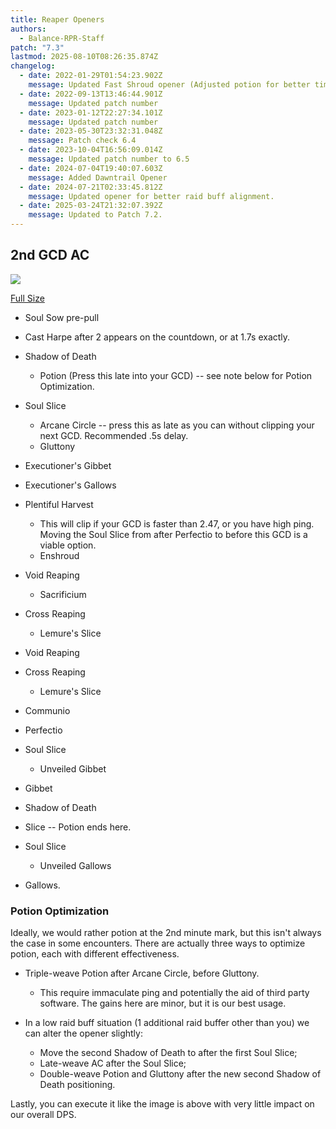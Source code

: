 ```yaml
---
title: Reaper Openers
authors:
  - Balance-RPR-Staff
patch: "7.3"
lastmod: 2025-08-10T08:26:35.874Z
changelog:
  - date: 2022-01-29T01:54:23.902Z
    message: Updated Fast Shroud opener (Adjusted potion for better timing)
  - date: 2022-09-13T13:46:44.901Z
    message: Updated patch number
  - date: 2023-01-12T22:27:34.101Z
    message: Updated patch number
  - date: 2023-05-30T23:32:31.048Z
    message: Patch check 6.4
  - date: 2023-10-04T16:56:09.014Z
    message: Updated patch number to 6.5
  - date: 2024-07-04T19:40:07.603Z
    message: Added Dawntrail Opener
  - date: 2024-07-21T02:33:45.812Z
    message: Updated opener for better raid buff alignment.
  - date: 2025-03-24T21:32:07.392Z
    message: Updated to Patch 7.2.
---
```

## 2nd GCD AC

![](/img/jobs/rpr/second-gcd-ac.png)

[Full Size](rpr_6.3_early_gluttony.png)

* Soul Sow pre-pull
* Cast Harpe after 2 appears on the countdown, or at 1.7s exactly.
* Shadow of Death

  * Potion (Press this late into your GCD) -- see note below for Potion Optimization.
* Soul Slice

  * Arcane Circle -- press this as late as you can without clipping your next GCD. Recommended .5s delay.
  * Gluttony
* Executioner's Gibbet
* Executioner's Gallows
* Plentiful Harvest

  * This will clip if your GCD is faster than 2.47, or you have high ping. Moving the Soul Slice from after Perfectio to before this GCD is a viable option. 
  * Enshroud
* Void Reaping

  * Sacrificium
* Cross Reaping

  * Lemure's Slice
* Void Reaping
* Cross Reaping

  * Lemure's Slice
* Communio
* Perfectio
* Soul Slice

  * Unveiled Gibbet
* Gibbet
* Shadow of Death
* Slice -- Potion ends here.
* Soul Slice

  * Unveiled Gallows
* Gallows.

### Potion Optimization

Ideally, we would rather potion at the 2nd minute mark, but this isn't always the case in some encounters. There are actually three ways to optimize potion, each with different effectiveness.

* Triple-weave Potion after Arcane Circle, before Gluttony.

  * This require immaculate ping and potentially the aid of third party software. The gains here are minor, but it is our best usage.
* In a low raid buff situation (1 additional raid buffer other than you) we can alter the opener slightly:

  * Move the second Shadow of Death to after the first Soul Slice;
  * Late-weave AC after the Soul Slice;
  * Double-weave Potion and Gluttony after the new second Shadow of Death positioning.

Lastly, you can execute it like the image is above with very little impact on our overall DPS.
